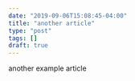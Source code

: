 ```yaml
---
date: "2019-09-06T15:08:45-04:00"
title: "another article"
type: "post"
tags: []
draft: true
---
```


another example article